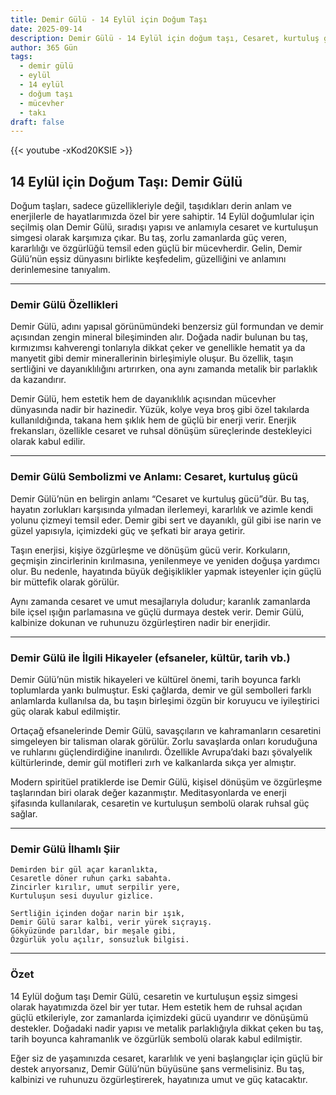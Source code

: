 ```yaml
---
title: Demir Gülü - 14 Eylül için Doğum Taşı
date: 2025-09-14
description: Demir Gülü - 14 Eylül için doğum taşı, Cesaret, kurtuluş gücü sembolü. Bu özel taşın derin anlamını öğrenin.
author: 365 Gün
tags:
  - demir gülü
  - eylül
  - 14 eylül
  - doğum taşı
  - mücevher
  - takı
draft: false
---
```


{{< youtube -xKod20KSIE >}}

## 14 Eylül için Doğum Taşı: Demir Gülü

Doğum taşları, sadece güzellikleriyle değil, taşıdıkları derin anlam ve enerjilerle de hayatlarımızda özel bir yere sahiptir. 14 Eylül doğumlular için seçilmiş olan Demir Gülü, sıradışı yapısı ve anlamıyla cesaret ve kurtuluşun simgesi olarak karşımıza çıkar. Bu taş, zorlu zamanlarda güç veren, kararlılığı ve özgürlüğü temsil eden güçlü bir mücevherdir. Gelin, Demir Gülü’nün eşsiz dünyasını birlikte keşfedelim, güzelliğini ve anlamını derinlemesine tanıyalım.

---

### Demir Gülü Özellikleri

Demir Gülü, adını yapısal görünümündeki benzersiz gül formundan ve demir açısından zengin mineral bileşiminden alır. Doğada nadir bulunan bu taş, kırmızımsı kahverengi tonlarıyla dikkat çeker ve genellikle hematit ya da manyetit gibi demir minerallerinin birleşimiyle oluşur. Bu özellik, taşın sertliğini ve dayanıklılığını artırırken, ona aynı zamanda metalik bir parlaklık da kazandırır.

Demir Gülü, hem estetik hem de dayanıklılık açısından mücevher dünyasında nadir bir hazinedir. Yüzük, kolye veya broş gibi özel takılarda kullanıldığında, takana hem şıklık hem de güçlü bir enerji verir. Enerjik frekansları, özellikle cesaret ve ruhsal dönüşüm süreçlerinde destekleyici olarak kabul edilir.

---

### Demir Gülü Sembolizmi ve Anlamı: Cesaret, kurtuluş gücü

Demir Gülü’nün en belirgin anlamı “Cesaret ve kurtuluş gücü”dür. Bu taş, hayatın zorlukları karşısında yılmadan ilerlemeyi, kararlılık ve azimle kendi yolunu çizmeyi temsil eder. Demir gibi sert ve dayanıklı, gül gibi ise narin ve güzel yapısıyla, içimizdeki güç ve şefkati bir araya getirir.

Taşın enerjisi, kişiye özgürleşme ve dönüşüm gücü verir. Korkuların, geçmişin zincirlerinin kırılmasına, yenilenmeye ve yeniden doğuşa yardımcı olur. Bu nedenle, hayatında büyük değişiklikler yapmak isteyenler için güçlü bir müttefik olarak görülür.

Aynı zamanda cesaret ve umut mesajlarıyla doludur; karanlık zamanlarda bile içsel ışığın parlamasına ve güçlü durmaya destek verir. Demir Gülü, kalbinize dokunan ve ruhunuzu özgürleştiren nadir bir enerjidir.

---

### Demir Gülü ile İlgili Hikayeler (efsaneler, kültür, tarih vb.)

Demir Gülü’nün mistik hikayeleri ve kültürel önemi, tarih boyunca farklı toplumlarda yankı bulmuştur. Eski çağlarda, demir ve gül sembolleri farklı anlamlarda kullanılsa da, bu taşın birleşimi özgün bir koruyucu ve iyileştirici güç olarak kabul edilmiştir.

Ortaçağ efsanelerinde Demir Gülü, savaşçıların ve kahramanların cesaretini simgeleyen bir talisman olarak görülür. Zorlu savaşlarda onları koruduğuna ve ruhlarını güçlendirdiğine inanılırdı. Özellikle Avrupa’daki bazı şövalyelik kültürlerinde, demir gül motifleri zırh ve kalkanlarda sıkça yer almıştır.

Modern spiritüel pratiklerde ise Demir Gülü, kişisel dönüşüm ve özgürleşme taşlarından biri olarak değer kazanmıştır. Meditasyonlarda ve enerji şifasında kullanılarak, cesaretin ve kurtuluşun sembolü olarak ruhsal güç sağlar.

---

### Demir Gülü İlhamlı Şiir

```
Demirden bir gül açar karanlıkta,  
Cesaretle döner ruhun çarkı sabahta.  
Zincirler kırılır, umut serpilir yere,  
Kurtuluşun sesi duyulur gizlice.

Sertliğin içinden doğar narin bir ışık,  
Demir Gülü sarar kalbi, verir yürek sıçrayış.  
Gökyüzünde parıldar, bir meşale gibi,  
Özgürlük yolu açılır, sonsuzluk bilgisi.
```

---

### Özet

14 Eylül doğum taşı Demir Gülü, cesaretin ve kurtuluşun eşsiz simgesi olarak hayatımızda özel bir yer tutar. Hem estetik hem de ruhsal açıdan güçlü etkileriyle, zor zamanlarda içimizdeki gücü uyandırır ve dönüşümü destekler. Doğadaki nadir yapısı ve metalik parlaklığıyla dikkat çeken bu taş, tarih boyunca kahramanlık ve özgürlük sembolü olarak kabul edilmiştir.

Eğer siz de yaşamınızda cesaret, kararlılık ve yeni başlangıçlar için güçlü bir destek arıyorsanız, Demir Gülü’nün büyüsüne şans vermelisiniz. Bu taş, kalbinizi ve ruhunuzu özgürleştirerek, hayatınıza umut ve güç katacaktır.